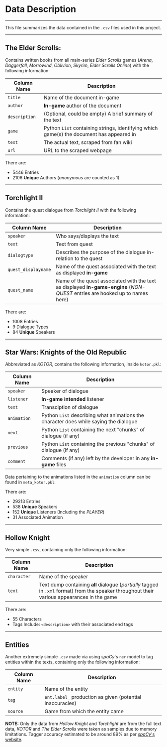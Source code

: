 # Data Description
***
This file summarizes the data contained in the `.csv` files used in this project.
***
## The Elder Scrolls:
Contains written books from all main-series _Elder Scrolls_ games (_Arena_, _Daggerfall_, _Morrowind_, _Oblivion_, _Skyrim_, _Elder Scrolls Online_) with the following information:

| Column Name | Description |
| ----------- | ----------- |
| `title` | Name of the document in-game |
| `author` | **In-game** author of the document |
| `description` | (Optional, could be empty) A brief summary of the text |
| `game` | Python `List` containing strings, identifying which game(s) the document has appeared in |
| `text` | The actual text, scraped from fan wiki |
| `url` | URL to the scraped webpage |
    
There are:
- 5446 Entries
- 2106 **Unique** Authors (_anonymous_ are counted as 1)
***
## Torchlight II
Contains the quest dialogue from _Torchlight II_ with the following information:

| Column Name | Description |
| ----------- | ----------- |
| `speaker` | Who says/displays the text |
| `text` | Text from quest |
| `dialogtype` | Describes the purpose of the dialogue in-relation to the quest |
| `quest_displayname` | Name of the quest associated with the text as displayed **in-game** |
| `quest_name` | Name of the quest associated with the text as displayed **in-game-engine** (_NON-QUEST_ entries are hooked up to names here)|

There are:
- 1008 Entries
- 9 Dialogue Types
- 84 **Unique** Speakers
***
## Star Wars: Knights of the Old Republic
Abbreviated as _KOTOR_, contains the following information, inside `kotor.pkl`:

| Column Name | Description |
| ----------- | ----------- |
| `speaker` | Speaker of dialogue |
| `listener` | **In-game intended** listener |
| `text` | Transciption of dialogue |
| `animation` | Python `List` describing what animations the character does while saying the dialogue |
| `next` | Python `List` containing the next "chunks" of dialogue (if any) |
| `previous` | Python `List` containing the previous "chunks" of dialogue (if any) |
| `comment` | Comments (if any) left by the developer in any **in-game** files|

Data pertaining to the animations listed in the `animation` column can be found in `meta_kotor.pkl`.

There are:
- 29213 Entries
- 538 **Unique** Speakers
- 152 **Unique** Listeners (Including the _PLAYER_)
- 31 Associated Animation
***
## Hollow Knight
Very simple `.csv`, containing only the following information:

| Column Name | Description |
| ----------- | ----------- |
| `character` | Name of the speaker |
| `text` | Text dump containing **all** dialogue (_partially_ tagged in `.xml` format) from the speaker throughout their various appearances in the game |
    
There are:
- 55 Characters
- Tags Include: `<description>` with their associated end tags
***
## Entities
Another extremely simple `.csv` made via using _spaCy_'s `ner` model to tag entities within the texts, containing only the following information:

| Column Name | Description |
| ----------- | ----------- |
| `entity` | Name of the entity |
| `tag` | `ent.label_` production as given (potential inaccuracies) |
| `source` | Game from which the entity came |

**NOTE:** Only the data from _Hollow Knight_ and _Torchlight_ are from the full text data, _KOTOR_ and _The Elder Scrolls_ were taken as samples due to memory limitations. Tagger accuracy estimated to be around 89% as per [_spaCy_'s website](https://spacy.io/usage/facts-figures#benchmarks).